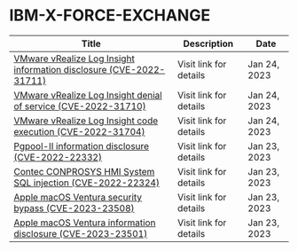 

# IBM-X-FORCE-EXCHANGE

 |Title|Description|Date|
 |---|---|---|
 |[VMware vRealize Log Insight information disclosure (CVE-2022-31711)](https://exchange.xforce.ibmcloud.com/activity/list?filter=Vulnerabilities)|Visit link for details|Jan 24, 2023|
 |[VMware vRealize Log Insight denial of service (CVE-2022-31710)](https://exchange.xforce.ibmcloud.com/activity/list?filter=Vulnerabilities)|Visit link for details|Jan 24, 2023|
 |[VMware vRealize Log Insight code execution (CVE-2022-31704)](https://exchange.xforce.ibmcloud.com/activity/list?filter=Vulnerabilities)|Visit link for details|Jan 24, 2023|
 |[Pgpool-II information disclosure (CVE-2022-22332)](https://exchange.xforce.ibmcloud.com/activity/list?filter=Vulnerabilities)|Visit link for details|Jan 23, 2023|
 |[Contec CONPROSYS HMI System SQL injection (CVE-2022-22324)](https://exchange.xforce.ibmcloud.com/activity/list?filter=Vulnerabilities)|Visit link for details|Jan 23, 2023|
 |[Apple macOS Ventura security bypass (CVE-2023-23508)](https://exchange.xforce.ibmcloud.com/activity/list?filter=Vulnerabilities)|Visit link for details|Jan 23, 2023|
 |[Apple macOS Ventura information disclosure (CVE-2023-23501)](https://exchange.xforce.ibmcloud.com/activity/list?filter=Vulnerabilities)|Visit link for details|Jan 23, 2023|
 